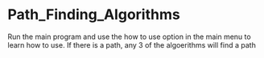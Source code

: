 # Path_Finding_Algorithms
Run the main program and use the how to use option in the main menu to learn how to use. If there is a path, any 3 of the algoerithms will find a path
